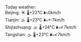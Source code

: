 Today weather:  
Beijing: ☀️ 🌡️+22°C 🌬️0km/h  
Tianjin: 🌫  🌡️+23°C 🌬️←7km/h  
Shijiazhuang: 🌫  🌡️+24°C 🌬️↙7km/h  
Tangshan: 🌫  🌡️+23°C 🌬️↙7km/h  
